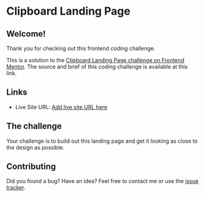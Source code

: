 # Clipboard Landing Page

## Welcome!

Thank you for checking out this frontend coding challenge.

This is a solution to the [Clipboard Landing Page challenge on Frontend Mentor](https://www.frontendmentor.io/challenges/clipboard-landing-page-5cc9bccd6c4c91111378ecb9).
The source and brief of this coding challenge is available at this link.

## Links

- Live Site URL: [Add live site URL here](https://your-live-site-url.com)

## The challenge

Your challenge is to build out this landing page and get it looking as close to the design as possible.

## Contributing

Did you found a bug? Have an idea?
Feel free to contact me or use the [issue tracker](https://github.com/altankurt/).
